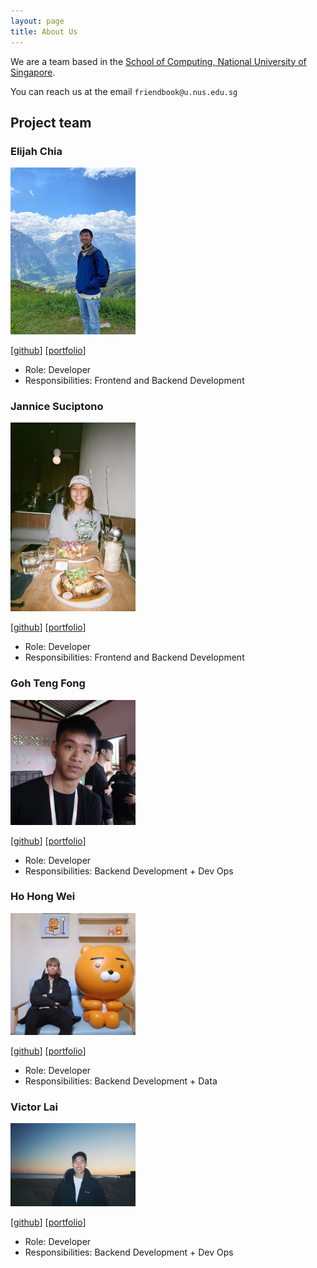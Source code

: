 ```yaml
---
layout: page
title: About Us
---
```


We are a team based in the [School of Computing, National University of Singapore](http://www.comp.nus.edu.sg).

You can reach us at the email `friendbook@u.nus.edu.sg`

## Project team

### Elijah Chia

<img src="images/elijah5399.png" width="200px">

[[github](https://github.com/Elijah5399)]
[[portfolio](team/elijah5399.md)]

* Role: Developer
* Responsibilities: Frontend and Backend Development

### Jannice Suciptono

<img src="images/jannnice.png" width="200px">

[[github](https://github.com/jannnice)]
[[portfolio](team/jannnice.md)]

* Role: Developer
* Responsibilities: Frontend and Backend Development

### Goh Teng Fong

<img src="images/gohtengfong.png" width="200px">

[[github](http://github.com/GohTengFong)]
[[portfolio](team/gohtengfong.md)]

* Role: Developer
* Responsibilities: Backend Development + Dev Ops

### Ho Hong Wei

<img src="images/redtailedfox.png" width="200px">

[[github](http://github.com/redtailedfox)]
[[portfolio](team/redtailedfox.md)]

* Role: Developer
* Responsibilities: Backend Development + Data

### Victor Lai

<img src="images/victorlaiyeeteng.png" width="200px">

[[github](https://github.com/victorlaiyeeteng)]
[[portfolio](team/victorlaiyeeteng.md)]

* Role: Developer
* Responsibilities: Backend Development + Dev Ops
